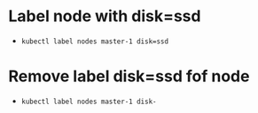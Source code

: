 # Label node with disk=ssd
- `kubectl label nodes master-1 disk=ssd`
# Remove label disk=ssd fof node
- `kubectl label nodes master-1 disk-`
